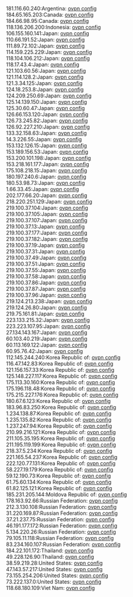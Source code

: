 181.116.60.240:Argentina: [ovpn config](vpn/181_116_60_240.ovpn)  
184.65.165.203:Canada: [ovpn config](vpn/184_65_165_203.ovpn)  
184.66.98.95:Canada: [ovpn config](vpn/184_66_98_95.ovpn)  
118.136.206.200:Indonesia: [ovpn config](vpn/118_136_206_200.ovpn)  
106.155.160.141:Japan: [ovpn config](vpn/106_155_160_141.ovpn)  
110.66.191.52:Japan: [ovpn config](vpn/110_66_191_52.ovpn)  
111.89.72.102:Japan: [ovpn config](vpn/111_89_72_102.ovpn)  
114.159.225.229:Japan: [ovpn config](vpn/114_159_225_229.ovpn)  
118.104.106.212:Japan: [ovpn config](vpn/118_104_106_212.ovpn)  
118.17.43.4:Japan: [ovpn config](vpn/118_17_43_4.ovpn)  
121.103.60.56:Japan: [ovpn config](vpn/121_103_60_56.ovpn)  
121.114.128.2:Japan: [ovpn config](vpn/121_114_128_2.ovpn)  
121.3.34.125:Japan: [ovpn config](vpn/121_3_34_125.ovpn)  
124.18.253.8:Japan: [ovpn config](vpn/124_18_253_8.ovpn)  
124.209.250.69:Japan: [ovpn config](vpn/124_209_250_69.ovpn)  
125.14.139.150:Japan: [ovpn config](vpn/125_14_139_150.ovpn)  
125.30.60.47:Japan: [ovpn config](vpn/125_30_60_47.ovpn)  
126.66.153.120:Japan: [ovpn config](vpn/126_66_153_120.ovpn)  
126.73.245.82:Japan: [ovpn config](vpn/126_73_245_82.ovpn)  
126.92.227.210:Japan: [ovpn config](vpn/126_92_227_210.ovpn)  
133.32.158.63:Japan: [ovpn config](vpn/133_32_158_63.ovpn)  
14.3.226.55:Japan: [ovpn config](vpn/14_3_226_55.ovpn)  
153.132.126.15:Japan: [ovpn config](vpn/153_132_126_15.ovpn)  
153.189.156.53:Japan: [ovpn config](vpn/153_189_156_53.ovpn)  
153.200.101.198:Japan: [ovpn config](vpn/153_200_101_198.ovpn)  
153.218.161.177:Japan: [ovpn config](vpn/153_218_161_177.ovpn)  
175.108.218.15:Japan: [ovpn config](vpn/175_108_218_15.ovpn)  
180.197.240.6:Japan: [ovpn config](vpn/180_197_240_6.ovpn)  
180.53.98.73:Japan: [ovpn config](vpn/180_53_98_73.ovpn)  
1.66.33.45:Japan: [ovpn config](vpn/1_66_33_45.ovpn)  
202.177.66.20:Japan: [ovpn config](vpn/202_177_66_20.ovpn)  
218.220.251.129:Japan: [ovpn config](vpn/218_220_251_129.ovpn)  
219.100.37.104:Japan: [ovpn config](vpn/219_100_37_104.ovpn)  
219.100.37.105:Japan: [ovpn config](vpn/219_100_37_105.ovpn)  
219.100.37.107:Japan: [ovpn config](vpn/219_100_37_107.ovpn)  
219.100.37.13:Japan: [ovpn config](vpn/219_100_37_13.ovpn)  
219.100.37.177:Japan: [ovpn config](vpn/219_100_37_177.ovpn)  
219.100.37.182:Japan: [ovpn config](vpn/219_100_37_182.ovpn)  
219.100.37.19:Japan: [ovpn config](vpn/219_100_37_19.ovpn)  
219.100.37.31:Japan: [ovpn config](vpn/219_100_37_31.ovpn)  
219.100.37.49:Japan: [ovpn config](vpn/219_100_37_49.ovpn)  
219.100.37.51:Japan: [ovpn config](vpn/219_100_37_51.ovpn)  
219.100.37.55:Japan: [ovpn config](vpn/219_100_37_55.ovpn)  
219.100.37.58:Japan: [ovpn config](vpn/219_100_37_58.ovpn)  
219.100.37.86:Japan: [ovpn config](vpn/219_100_37_86.ovpn)  
219.100.37.87:Japan: [ovpn config](vpn/219_100_37_87.ovpn)  
219.100.37.96:Japan: [ovpn config](vpn/219_100_37_96.ovpn)  
219.124.213.238:Japan: [ovpn config](vpn/219_124_213_238.ovpn)  
219.124.26.80:Japan: [ovpn config](vpn/219_124_26_80.ovpn)  
219.75.161.81:Japan: [ovpn config](vpn/219_75_161_81.ovpn)  
223.133.215.32:Japan: [ovpn config](vpn/223_133_215_32.ovpn)  
223.223.107.95:Japan: [ovpn config](vpn/223_223_107_95.ovpn)  
27.134.143.167:Japan: [ovpn config](vpn/27_134_143_167.ovpn)  
60.103.40.219:Japan: [ovpn config](vpn/60_103_40_219.ovpn)  
60.113.169.122:Japan: [ovpn config](vpn/60_113_169_122.ovpn)  
60.95.76.42:Japan: [ovpn config](vpn/60_95_76_42.ovpn)  
112.145.244.240:Korea Republic of: [ovpn config](vpn/112_145_244_240.ovpn)  
116.47.142.83:Korea Republic of: [ovpn config](vpn/116_47_142_83.ovpn)  
121.156.157.33:Korea Republic of: [ovpn config](vpn/121_156_157_33.ovpn)  
125.148.227.117:Korea Republic of: [ovpn config](vpn/125_148_227_117.ovpn)  
175.113.30.160:Korea Republic of: [ovpn config](vpn/175_113_30_160.ovpn)  
175.196.118.48:Korea Republic of: [ovpn config](vpn/175_196_118_48.ovpn)  
175.215.227.176:Korea Republic of: [ovpn config](vpn/175_215_227_176.ovpn)  
180.67.6.123:Korea Republic of: [ovpn config](vpn/180_67_6_123.ovpn)  
183.96.83.250:Korea Republic of: [ovpn config](vpn/183_96_83_250.ovpn)  
1.234.138.87:Korea Republic of: [ovpn config](vpn/1_234_138_87.ovpn)  
1.235.135.82:Korea Republic of: [ovpn config](vpn/1_235_135_82.ovpn)  
1.237.247.94:Korea Republic of: [ovpn config](vpn/1_237_247_94.ovpn)  
210.99.216.121:Korea Republic of: [ovpn config](vpn/210_99_216_121.ovpn)  
211.105.35.195:Korea Republic of: [ovpn config](vpn/211_105_35_195.ovpn)  
211.195.119.199:Korea Republic of: [ovpn config](vpn/211_195_119_199.ovpn)  
218.37.5.234:Korea Republic of: [ovpn config](vpn/218_37_5_234.ovpn)  
221.165.54.237:Korea Republic of: [ovpn config](vpn/221_165_54_237.ovpn)  
222.120.77.131:Korea Republic of: [ovpn config](vpn/222_120_77_131.ovpn)  
58.227.19.179:Korea Republic of: [ovpn config](vpn/58_227_19_179.ovpn)  
59.12.190.73:Korea Republic of: [ovpn config](vpn/59_12_190_73.ovpn)  
61.75.60.134:Korea Republic of: [ovpn config](vpn/61_75_60_134.ovpn)  
61.82.125.121:Korea Republic of: [ovpn config](vpn/61_82_125_121.ovpn)  
185.231.205.144:Moldova Republic of: [ovpn config](vpn/185_231_205_144.ovpn)  
178.163.92.66:Russian Federation: [ovpn config](vpn/178_163_92_66.ovpn)  
212.3.130.108:Russian Federation: [ovpn config](vpn/212_3_130_108.ovpn)  
31.220.169.87:Russian Federation: [ovpn config](vpn/31_220_169_87.ovpn)  
37.21.237.75:Russian Federation: [ovpn config](vpn/37_21_237_75.ovpn)  
46.191.177.172:Russian Federation: [ovpn config](vpn/46_191_177_172.ovpn)  
5.134.220.26:Russian Federation: [ovpn config](vpn/5_134_220_26.ovpn)  
79.105.11.118:Russian Federation: [ovpn config](vpn/79_105_11_118.ovpn)  
83.234.160.107:Russian Federation: [ovpn config](vpn/83_234_160_107.ovpn)  
184.22.101.172:Thailand: [ovpn config](vpn/184_22_101_172.ovpn)  
49.228.126.90:Thailand: [ovpn config](vpn/49_228_126_90.ovpn)  
38.59.219.28:United States: [ovpn config](vpn/38_59_219_28.ovpn)  
47.143.57.217:United States: [ovpn config](vpn/47_143_57_217.ovpn)  
73.155.254.206:United States: [ovpn config](vpn/73_155_254_206.ovpn)  
73.222.137.0:United States: [ovpn config](vpn/73_222_137_0.ovpn)  
118.68.180.109:Viet Nam: [ovpn config](vpn/118_68_180_109.ovpn)  
